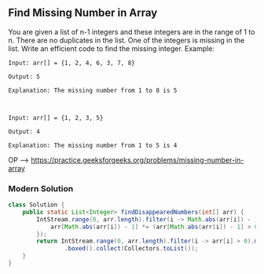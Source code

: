 ## Find Missing Number in Array
You are given a list of n-1 integers and these integers are in the range of 1 to n. There are no duplicates in the list. One of the integers is missing in the list. Write an efficient code to find the missing integer.
Example:
```
Input: arr[] = {1, 2, 4, 6, 3, 7, 8}

Output: 5

Explanation: The missing number from 1 to 8 is 5



Input: arr[] = {1, 2, 3, 5}

Output: 4

Explanation: The missing number from 1 to 5 is 4
```
OP --> https://practice.geeksforgeeks.org/problems/missing-number-in-array

### Modern Solution
```java
class Solution {
    public static List<Integer> findDisappearedNumbers(int[] arr) {
        IntStream.range(0, arr.length).filter(i -> Math.abs(arr[i]) - 1 < arr.length).forEach(i -> {
            arr[Math.abs(arr[i]) - 1] *= (arr[Math.abs(arr[i]) - 1] > 0) ? -1 : 1;
        });
        return IntStream.range(0, arr.length).filter(i -> arr[i] > 0).map(i -> i + 1)
                .boxed().collect(Collectors.toList());
    }
}
```